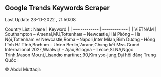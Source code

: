 

## Google Trends Keywords Scraper 
 
Last Update 23-10-2022 , 21:50:08

Country List :
 Name  | Keyword |
| ------------- | ------------- |
| VIETNAM | Southampton – Arsenal,MU,Tottenham – Newcastle,Hải Phòng – Hà Nội,Tottenham vs Newcastle,Roma – Napoli,Inter Milan,Bình Dương – Hồng Lĩnh Hà Tĩnh,Bochum – Union Berlin,Varane,Chung kết Miss Grand International 2022,Waalwijk – Ajax,Bologna – Lecce,SLNA,Ngọc Trinh,Mason Mount,Lisandro martínez,90,Kim yoo-jung,Đại hội đảng Trung Quốc |



© Abdul Muttaqin 
